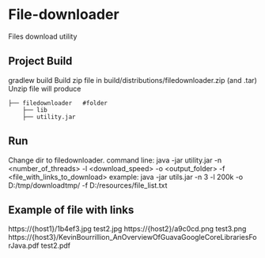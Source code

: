 # File-downloader
Files download utility 

## Project  Build
gradlew build
Build zip file in build/distributions/filedownloader.zip (and .tar)
Unzip file will produce

    
    ├── filedownloader   #folder
        ├── lib
        ├── utility.jar 


## Run
Change dir to filedownloader.
command line:
java -jar utility.jar -n <number_of_threads> -l <download_speed> -o <output_folder> -f <file_with_links_to_download>
example:
java -jar utils.jar -n 3 -l 200k -o D:/tmp/downloadtmp/ -f D:/resources/file_list.txt

## Example of file with links 
https://{host1}/1b4ef3.jpg  test2.jpg
https://{host2}/a9c0cd.png  test3.png
https://{host3}/KevinBourrillion_AnOverviewOfGuavaGoogleCoreLibrariesForJava.pdf  test2.pdf
